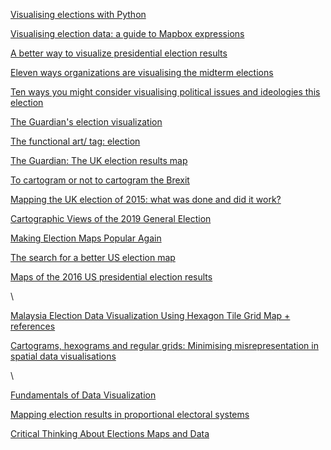[Visualising elections with Python](https://towardsdatascience.com/visualising-elections-with-python-4973c0c60bbe)

[Visualising election data: a guide to Mapbox expressions](https://blog.mapbox.com/visualizing-election-data-a-guide-to-mapbox-gl-expressions-92cc469b8dfd)

[A better way to visualize presidential election results](https://www.huffpost.com/entry/a-better-way-to-visualize-presidential-election-results_b_581b5ad1e4b0cee6c6d132f2)

[Eleven ways organizations are visualising the midterm elections](https://www.storybench.org/eleven-ways-organizations-are-visualizing-the-midterm-elections/)

[Ten ways you might consider visualising political issues and ideologies this election](https://www.storybench.org/ten-ways-you-might-consider-visualizing-political-issues-and-ideologies-this-election/)

[The Guardian's election visualization](http://www.thefunctionalart.com/2015/05/the-guardians-election-visualization.html)

[The functional art/ tag: election](http://www.thefunctionalart.com/search?q=election)

[The Guardian: The UK election results map](http://www.letsbebrief.co.uk/the-guardian-the-uk-election-results-map/)

[To cartogram or not to cartogram the Brexit](https://vis4.net/blog/2016/06/to-cartogram-or-not-to-cartogram-the-brexit/)

[Mapping the UK election of 2015: what was done and did it work?](https://www.slideshare.net/GeoSaSI/mapping-the-uk-elections-of-2015-what-was-done-and-did-it-work)

[Cartographic Views of the 2019 General Election](https://worldmapper.org/uk-general-election-2019/)

[Making Election Maps Popular Again](https://lisacharlotterost.de/2016/10/19/election-map/)

[The search for a better US election map](https://www.ft.com/content/3685bf9e-a4cc-11e6-8b69-02899e8bd9d1)

[Maps of the 2016 US presidential election results](http://www-personal.umich.edu/~mejn/election/2016/)

\\

[Malaysia Election Data Visualization Using Hexagon Tile Grid Map + references](https://link.springer.com/chapter/10.1007/978-981-13-3441-2_28)

[Cartograms, hexograms and regular grids: Minimising misrepresentation in spatial data visualisations](https://sci-hub.tw/https://doi.org/10.1177/2399808319873923)

\\

[Fundamentals of Data Visualization](https://serialmentor.com/dataviz/index.html)

[Mapping election results in proportional electoral systems](https://sci-hub.tw/https://www.tandfonline.com/doi/full/10.1080/17445647.2016.1239558)

[Critical Thinking About Elections Maps and Data](https://sci-hub.tw/https://www.tandfonline.com/doi/full/10.1080/19338341.2016.1196597?src=recsys)
